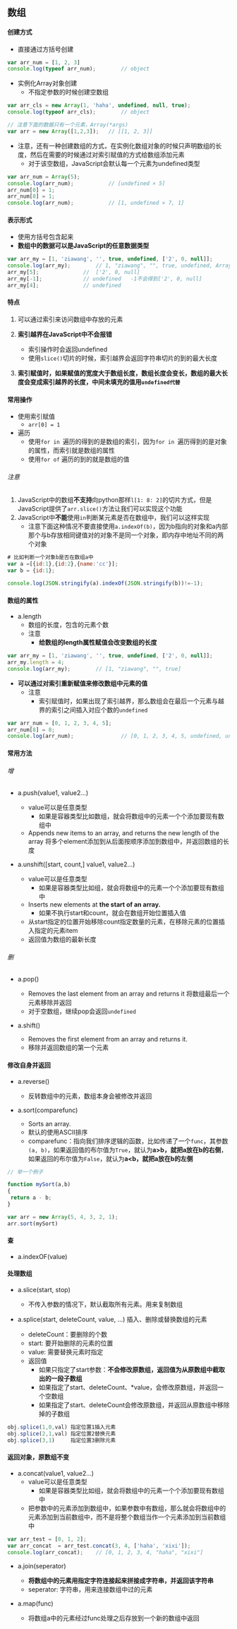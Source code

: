 ## 数组
#### 创建方式
- 直接通过方括号创建

```javascript
var arr_num = [1, 2, 3]
console.log(typeof arr_num);		// object
```


- 实例化Array对象创建
	- 不指定参数的时候创建空数组

```javascript
var arr_cls = new Array(1, 'haha', undefined, null, true);
console.log(typeof arr_cls);		// object

// 注意下面的数据只有一个元素，Array(*args)
var arr = new Array([1,2,3]);	// [[1, 2, 3]]

```

- 注意，还有一种创建数组的方式，在实例化数组对象的时候只声明数组的长度，然后在需要的时候通过对索引赋值的方式给数组添加元素
	- 对于该空数组，JavaScript会默认每一个元素为undefined类型


```javascript
var arr_num = Array(5);
console.log(arr_num);			// [undefined × 5]
arr_num[0] = 1;
arr_num[8] = 1;
console.log(arr_num);			// [1, undefined × 7, 1]
```

#### 表示形式
- 使用方括号包含起来
- **数组中的数据可以是JavaScript的任意数据类型**

```javascript
var arr_my = [1, 'ziawang', '', true, undefined, ['2', 0, null]];
console.log(arr_my);		// 1, "ziawang", "", true, undefined, Array(3)]
arr_my[5];				//  ['2', 0, null]
arr_my[-1];				// undefined   -1不会得到['2', 0, null]
arr_my[4];				// undefined

```

#### 特点
1. 可以通过索引来访问数组中存放的元素
2. **索引越界在JavaScript中不会报错**
	- 索引操作时会返回undefined
	- 使用`slice()`切片的时候，索引越界会返回字符串切片的到的最大长度
	
3. **索引赋值时，如果赋值的宽度大于数组长度，数组长度会变长，数组的最大长度会变成索引越界的长度，中间未填充的值用`undefined代替`**


#### 常用操作
- 使用索引赋值
	- `arr[0] = 1`
- 遍历
	- 使用`for in `遍历的得到的是数组的索引，因为`for in `遍历得到的是对象的属性，而索引就是数组的属性
	- 使用`for of` 遍历的到的就是数组的值

###### 注意
1. JavaScript中的数组**不支持**向python那样`l[1: 8: 2]`的切片方式，但是JavaScript提供了`arr.slice()`方法让我们可以实现这个功能
2. JavaScript中**不能**使用`in`判断某元素是否在数组中，我们可以这样实现
	- 注意下面这种情况不要直接使用`a.indexOf(b)`，因为b指向的对象和a内部那个与b存放相同键值对的对象不是同一个对象，即内存中地址不同的两个对象

```javascript
# 比如判断一个对象b是否在数组a中
var a =[{id:1},{id:2},{name:'cc'}];
var b = {id:1};

console.log(JSON.stringify(a).indexOf(JSON.stringify(b))!=-1);
```





#### 数组的属性
- a.length
	- 数组的长度，包含的元素个数
	- 注意
		- **给数组的length属性赋值会改变数组的长度**

```javascript
var arr_my = [1, 'ziawang', '', true, undefined, ['2', 0, null]];
arr_my.length = 4;
console.log(arr_my);		// [1, "ziawang", "", true]
```

- **可以通过对索引重新赋值来修改数组中元素的值**
	- 注意
		- 索引赋值时，如果出现了索引越界，那么数组会在最后一个元素与越界的索引之间插入对应个数的`undefined`

```javascript
var arr_num = [0, 1, 2, 3, 4, 5];
arr_num[8] = 8;
console.log(arr_num);				// [0, 1, 2, 3, 4, 5, undefined, undefined, 8]
```

#### 常用方法
###### 增
- a.push(value1, value2...)
	- value可以是任意类型
		- 如果是容器类型比如数组，就会将数组中的元素一个个添加要现有数组中
	- Appends new items to an array, and returns the new length of the array 将多个element添加到从后面按顺序添加到数组中，并返回数组的长度




- a.unshift([start, count,] value1, value2...)
	- value可以是任意类型
		- 如果是容器类型比如组，就会将数组中的元素一个个添加要现有数组中
	- Inserts new elements at **the start of an array.**
		- 如果不执行start和count，就会在数组开始位置插入值
	- 从start指定的位置开始移除count指定数量的元素，在移除元素的位置插入指定的元素item
	- 返回值为数组的最新长度




###### 删


- a.pop() 
	- Removes the last element from an array and returns it 将数组最后一个元素移除并返回
	- 对于空数组，继续pop会返回`undefined`


- a.shift()
	- Removes the first element from an array and returns it.
	- 移除并返回数组的第一个元素










#### 修改自身并返回

- a.reverse()
	- 反转数组中的元素，数组本身会被修改并返回


- a.sort(comparefunc)
	- Sorts an array.
	- 默认的使用ASCII排序
	- comparefunc：指向我们排序逻辑的函数，比如传递了一个`func`，其参数`(a, b)`，如果返回值的布尔值为`True`，就认为**a>b，就把a放在b的右侧**，如果返回的布尔值为`False`，就认为**a<b，就把a放在b的左侧**
	
```javascript
// 举一个例子

function mySort(a,b)
{
 return a - b;
} 

var arr = new Array(5, 4, 3, 2, 1); 
arr.sort(mySort)
```







#### 查
- a.indexOF(value)

#### 处理数组
- a.slice(start, stop)
	- 不传入参数的情况下，默认截取所有元素。用来复制数组
	
- a.splice(start, deleteCount, value, ...)  插入、删除或替换数组的元素
	- deleteCount：要删除的个数
	- start: 要开始删除的元素的位置
	- value: 需要替换元素时指定
	- 返回值
		- 如果只指定了start参数：**不会修改原数组，返回值为从原数组中截取出的一段子数组**
		- 如果指定了start、deleteCount、*value，会修改原数组，并返回一个空数组
		- 如果指定了start、deleteCount会修改原数组，并返回从原数组中移除掉的子数组

```javascript
obj.splice(1,0,val) 指定位置1插入元素
obj.splice(2,1,val) 指定位置2替换元素
obj.splice(3,1)     指定位置3删除元素
```


#### 返回对象，原数组不变
- a.concat(value1, value2...)
	- value可以是任意类型
		- 如果是容器类型比如组，就会将数组中的元素一个个添加要现有数组中
	- 把参数中的元素添加到数组中，如果参数中有数组，那么就会将数组中的元素添加到当前数组中，而不是将整个数组当作一个元素添加到当前数组中

```javascript
var arr_test = [0, 1, 2];
var arr_concat  = arr_test.concat(3, 4, ['haha', 'xixi']);
console.log(arr_concat);	// [0, 1, 2, 3, 4, "haha", "xixi"]
```

- a.join(seperator)
	- **将数组中的元素用指定字符连接起来拼接成字符串，并返回该字符串**
	- seperator: 字符串，用来连接数组中过的元素

- a.map(func)
	- 将数组a中的元素经过func处理之后存放到一个新的数组中返回
